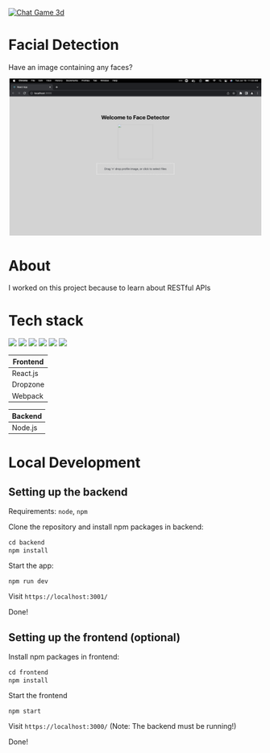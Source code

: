 [![Chat Game 3d](./assets/FullLogo.png)](https://chat-game-3d.herokuapp.com/)

# Facial Detection

Have an image containing any faces?

<div align="center">
    <img src="./ReadMe-Images/front-end-upload.png" width="500"></a>
</div>

# About
I worked on this project because to learn about RESTful APIs

# Tech stack
<p>
    <img src="https://cdn.jsdelivr.net/gh/devicons/devicon/icons/typescript/typescript-original.svg" width="50px"/>
    <img src="https://cdn.jsdelivr.net/gh/devicons/devicon/icons/socketio/socketio-original.svg" width="50px"/>
    <img src="https://cdn.jsdelivr.net/gh/devicons/devicon/icons/webpack/webpack-original.svg" width="50px"/>
    <img src="https://cdn.jsdelivr.net/gh/devicons/devicon/icons/nodejs/nodejs-original.svg" width="50px" />
    <img src="https://cdn.jsdelivr.net/gh/devicons/devicon/icons/express/express-original.svg" width="50px"/>
    <img src="https://cdn.jsdelivr.net/gh/devicons/devicon/icons/heroku/heroku-original.svg" width="50px"/>
</p>


| Frontend |
|---       |
| React.js    |
| Dropzone |
| Webpack |

| Backend |
|---       |
| Node.js  |



# Local Development

## Setting up the backend

Requirements: `node`, `npm`

Clone the repository and install npm packages in backend:
```
cd backend
npm install
```

Start the app:
```
npm run dev
```
Visit `https://localhost:3001/`

Done!

## Setting up the frontend (optional)
Install npm packages in frontend:
```
cd frontend
npm install
```
Start the frontend
```
npm start
```
Visit `https://localhost:3000/` (Note: The backend must be running!)

Done!
